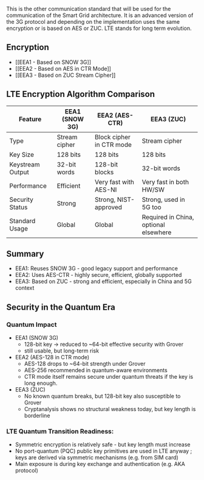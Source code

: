 This is the other communication standard that will be used for the communication of the Smart Grid architecture. It is an advanced version of the 3G protocol and depending on the implementation uses the same encryption or is based on AES or ZUC. LTE stands for long term evolution.

## Encryption
- [[EEA1 - Based on SNOW 3G]]
- [[EEA2 - Based on AES in CTR Mode]]
- [[EEA3 - Based on ZUC Stream Cipher]]

## LTE Encryption Algorithm Comparison
|Feature|**EEA1** (SNOW 3G)|**EEA2** (AES-CTR)|**EEA3** (ZUC)|
|---|---|---|---|
|Type|Stream cipher|Block cipher in CTR mode|Stream cipher|
|Key Size|128 bits|128 bits|128 bits|
|Keystream Output|32-bit words|128-bit blocks|32-bit words|
|Performance|Efficient|Very fast with AES-NI|Very fast in both HW/SW|
|Security Status|Strong|Strong, NIST-approved|Strong, used in 5G too|
|Standard Usage|Global|Global|Required in China, optional elsewhere|
## Summary
- EEA1: Reuses SNOW 3G - good legacy support and performance
- EEA2: Uses AES-CTR - highly secure, efficient, globally supported
- EEA3: Based on ZUC - strong and efficient, especially in China and 5G context


## Security in the Quantum Era
### Quantum Impact
- EEA1 (SNOW 3G)
	- $128$-bit key $\rightarrow$ reduced to ~$64$-bit effective security with Grover
	- still usable, but long-term risk
- EEA2 (AES-$128$ in CTR mode)
	- AES-$128$ drops to ~$64$-bit strength under Grover
	- AES-$256$ recommended in quantum-aware environments
	- CTR mode itself remains secure under quantum threats if the key is long enough.
- EEA3 (ZUC)
	- No known quantum breaks, but $128$-bit key also susceptible to Grover
	- Cryptanalysis shows no structural weakness today, but key length is borderline

### LTE Quantum Transition Readiness:
- Symmetric encryption is relatively safe - but key length must increase
- No port-quantum (PQC) public key primitives are used in LTE anyway ; keys are derived via symmetric mechanisms (e.g. from SIM card)
- Main exposure is during key exchange and authentication (e.g. AKA protocol)
